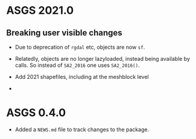 # ASGS 2021.0

## Breaking user visible changes
  * Due to deprecation of `rgdal` etc, objects are now `sf`. 
  * Relatedly, objects are no longer lazyloaded, instead being available by 
    calls. So instead of `SA2_2016` one uses `SA2_2016()`.

* Add 2021 shapefiles, including at the meshblock level
* 

# ASGS 0.4.0

* Added a `NEWS.md` file to track changes to the package.
